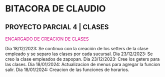 # BITACORA DE CLAUDIO

## PROYECTO PARCIAL 4 | CLASES

<span style="color:#d41089">ENCARGADO DE CREACION DE CLASES</span>

Dia 18/12/2023: Se continuo con la creación de los setters de la clase empleado y se separo las clases por cada sucursal.
Dia 23/12/2023: Se creo la clase empleados de zapopan.
Dia 23/12/2023: Cree los geters para las clases.
Dia 18/01/2024: Actualizacion de menus para agregar la funcion salir.
Dia 18/01/2024: Creacion de las funciones de horarios.